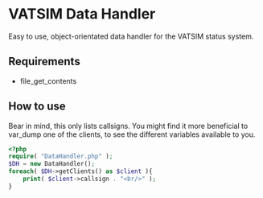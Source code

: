 # VATSIM Data Handler
Easy to use, object-orientated data handler for the VATSIM status system.

## Requirements
* file_get_contents

## How to use
Bear in mind, this only lists callsigns. You might find it more beneficial to var_dump one of the clients, to see the different variables available to you.
```php
<?php
require( "DataHandler.php" );
$DH = new DataHandler();
foreach( $DH->getClients() as $client ){
    print( $client->callsign . "<br/>" );
}
```
